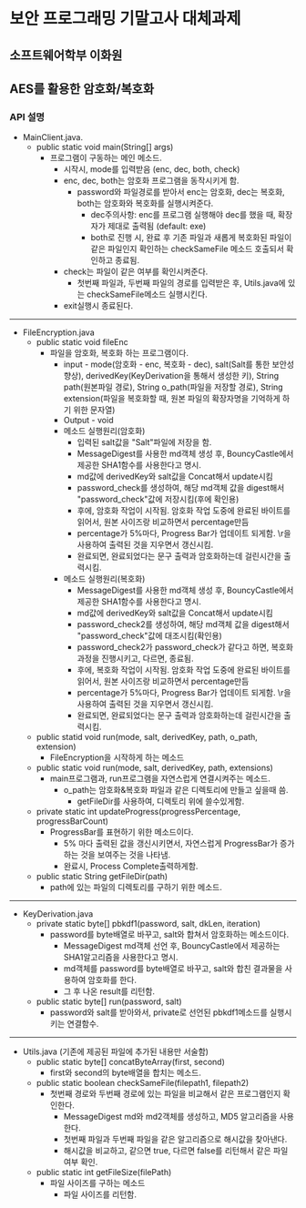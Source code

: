 # 보안 프로그래밍 기말고사 대체과제
## 소프트웨어학부 이화원
## AES를 활용한 암호화/복호화 

### API 설명

* MainClient.java.
  * public static void main(String[] args)
    * 프로그램이 구동하는 메인 메소드.
      * 시작시, mode를 입력받음 (enc, dec, both, check)
      * enc, dec, both는 암호화 프로그램을 동작시키게 함.
        * password와 파일경로를 받아서 enc는 암호화, dec는 복호화, both는 암호화와 복호화를 실행시켜준다.
          * dec주의사항: enc를 프로그램 실행해야 dec를 했을 때, 확장자가 제대로 출력됨 (default: exe)
          * both로 진행 시, 완료 후 기존 파일과 새롭게 복호화된 파일이 같은 파일인지 확인하는 checkSameFile 메소드 호출되서 확인하고 종료됨.
      * check는 파일이 같은 여부를 확인시켜준다.
        * 첫번째 파일과, 두번째 파일의 경로를 입력받은 후, Utils.java에 있는 checkSameFile메소드 실행시킨다.
      * exit실행시 종료된다.
---
* FileEncryption.java
  * public static void fileEnc
    * 파일을 암호화, 복호화 하는 프로그램이다.
      * input - mode(암호화 - enc, 복호화 - dec), salt(Salt를 통한 보안성 향상), derivedKey(KeyDerivation을 통해서 생성한 키), String path(원본파일 경로), String o_path(파일을 저장할 경로), String extension(파일을 복호화할 때, 원본 파일의 확장자명을 기억하게 하기 위한 문자열)
      * Output - void
      * 메소드 실행원리(암호화) 
        * 입력된 salt값을 "Salt"파일에 저장을 함.
        * MessageDigest를 사용한 md객체 생성 후, BouncyCastle에서 제공한 SHA1함수를 사용한다고 명시.
        * md값에 derivedKey와 salt값을 Concat해서 update시킴
        * password_check를 생성하여, 해당 md객체 값을 digest해서 "password_check"값에 저장시킴(후에 확인용)
        * 후에, 암호화 작업이 시작됨. 암호화 작업 도중에 완료된 바이트를 읽어서, 원본 사이즈랑 비교하면서 percentage만듬
        * percentage가 5%마다, Progress Bar가 업데이트 되게함. \r을 사용하여 출력된 것을 지우면서 갱신시킴.
        * 완료되면, 완료되었다는 문구 출력과 암호화하는데 걸린시간을 출력시킴.
      * 메소드 실행원리(복호화) 
        * MessageDigest를 사용한 md객체 생성 후, BouncyCastle에서 제공한 SHA1함수를 사용한다고 명시.
        * md값에 derivedKey와 salt값을 Concat해서 update시킴
        * password_check2를 생성하여, 해당 md객체 값을 digest해서 "password_check"값에 대조시킴(확인용)
        * password_check2가 password_check가 같다고 하면, 복호화 과정을 진행시키고, 다르면, 종료됨.
        * 후에, 복호화 작업이 시작됨. 암호화 작업 도중에 완료된 바이트를 읽어서, 원본 사이즈랑 비교하면서 percentage만듬
        * percentage가 5%마다, Progress Bar가 업데이트 되게함. \r을 사용하여 출력된 것을 지우면서 갱신시킴.
        * 완료되면, 완료되었다는 문구 출력과 암호화하는데 걸린시간을 출력시킴.
  * public statid void run(mode, salt, derivedKey, path, o_path, extension)
    * FileEncryption을 시작하게 하는 메소드 
  * public static void run(mode, salt, derivedKey, path, extensions)
    * main프로그램과, run프로그램을 자연스럽게 연결시켜주는 메소드. 
      * o_path는 암호화&복호화 파일과 같은 디렉토리에 만들고 싶을때 씀.
        * getFileDir를 사용하여, 디렉토리 위에 쓸수있게함.
  * private static int updateProgress(progressPercentage, progressBarCount)
    * ProgressBar를 표현하기 위한 메소드이다.
      * 5% 마다 출력된 값을 갱신시키면서, 자연스럽게 ProgressBar가 증가하는 것을 보여주는 것을 나타냄.
      * 완료시, Process Complete출력하게함.
  * public static String getFileDir(path)
    * path에 있는 파일의 디렉토리를 구하기 위한 메소드.
---
* KeyDerivation.java
  * private static byte[] pbkdf1(password, salt, dkLen, iteration)
    * password를 byte배열로 바꾸고, salt와 합쳐서 암호화하는 메소드이다.
      * MessageDigest md객체 선언 후, BouncyCastle에서 제공하는 SHA1알고리즘을 사용한다고 명시.
      * md객체를 password를 byte배열로 바꾸고, salt와 합친 결과물을 사용하여 암호화를 한다.
      * 그 후 나온 result를 리턴함.
  * public static byte[] run(password, salt)
    * password와 salt를 받아와서, private로 선언된 pbkdf1메소드를 실행시키는 연결함수.  
---
* Utils.java (기존에 제공된 파일에 추가된 내용만 서술함)
  * public static byte[] concatByteArray(first, second)
    * first와 second의 byte배열을 합치는 메소드.
  * public static boolean checkSameFile(filepath1, filepath2)
    * 첫번째 경로와 두번째 경로에 있는 파일을 비교해서 같은 프로그램인지 확인한다.
      * MessageDigest md와 md2객체를 생성하고, MD5 알고리즘을 사용한다.
      * 첫번째 파일과 두번째 파일을 같은 알고리즘으로 해시값을 찾아낸다.
      * 해시값을 비교하고, 같으면 true, 다르면 false를 리턴해서 같은 파일 여부 확인.
  * public static int getFileSize(filePath)
    * 파일 사이즈를 구하는 메소드
      * 파일 사이즈를 리턴함.
